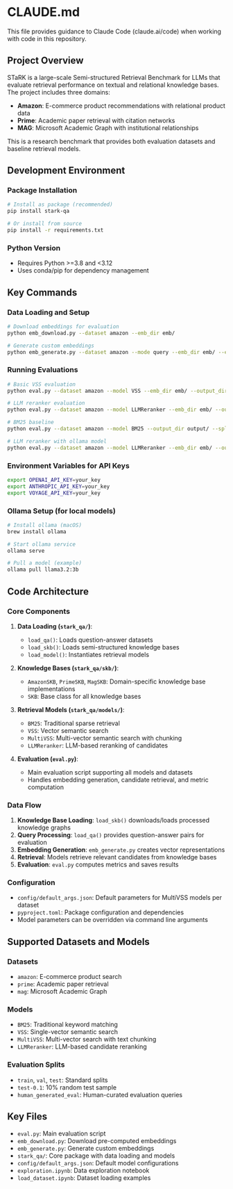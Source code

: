 # CLAUDE.md

This file provides guidance to Claude Code (claude.ai/code) when working with code in this repository.

## Project Overview

STaRK is a large-scale Semi-structured Retrieval Benchmark for LLMs that evaluate retrieval performance on textual and relational knowledge bases. The project includes three domains:
- **Amazon**: E-commerce product recommendations with relational product data
- **Prime**: Academic paper retrieval with citation networks  
- **MAG**: Microsoft Academic Graph with institutional relationships

This is a research benchmark that provides both evaluation datasets and baseline retrieval models.

## Development Environment

### Package Installation
```bash
# Install as package (recommended)
pip install stark-qa

# Or install from source
pip install -r requirements.txt
```

### Python Version
- Requires Python >=3.8 and <3.12
- Uses conda/pip for dependency management

## Key Commands

### Data Loading and Setup
```bash
# Download embeddings for evaluation
python emb_download.py --dataset amazon --emb_dir emb/

# Generate custom embeddings
python emb_generate.py --dataset amazon --mode query --emb_dir emb/ --emb_model text-embedding-ada-002
```

### Running Evaluations
```bash
# Basic VSS evaluation
python eval.py --dataset amazon --model VSS --emb_dir emb/ --output_dir output/ --emb_model text-embedding-ada-002 --split test --save_pred

# LLM reranker evaluation
python eval.py --dataset amazon --model LLMReranker --emb_dir emb/ --output_dir output/ --emb_model text-embedding-ada-002 --split human_generated_eval --llm_model gpt-4-1106-preview --save_pred

# BM25 baseline
python eval.py --dataset amazon --model BM25 --output_dir output/ --split test --save_pred

# LLM reranker with ollama model
python eval.py --dataset amazon --model LLMReranker --emb_dir emb/ --output_dir output/ --emb_model text-embedding-ada-002 --split test --llm_model llama3.2:3b --save_pred
```

### Environment Variables for API Keys
```bash
export OPENAI_API_KEY=your_key
export ANTHROPIC_API_KEY=your_key
export VOYAGE_API_KEY=your_key
```

### Ollama Setup (for local models)
```bash
# Install ollama (macOS)
brew install ollama

# Start ollama service
ollama serve

# Pull a model (example)
ollama pull llama3.2:3b
```

## Code Architecture

### Core Components

1. **Data Loading (`stark_qa/`)**: 
   - `load_qa()`: Loads question-answer datasets
   - `load_skb()`: Loads semi-structured knowledge bases
   - `load_model()`: Instantiates retrieval models

2. **Knowledge Bases (`stark_qa/skb/`)**:
   - `AmazonSKB`, `PrimeSKB`, `MagSKB`: Domain-specific knowledge base implementations
   - `SKB`: Base class for all knowledge bases

3. **Retrieval Models (`stark_qa/models/`)**:
   - `BM25`: Traditional sparse retrieval
   - `VSS`: Vector semantic search
   - `MultiVSS`: Multi-vector semantic search with chunking
   - `LLMReranker`: LLM-based reranking of candidates

4. **Evaluation (`eval.py`)**:
   - Main evaluation script supporting all models and datasets
   - Handles embedding generation, candidate retrieval, and metric computation

### Data Flow

1. **Knowledge Base Loading**: `load_skb()` downloads/loads processed knowledge graphs
2. **Query Processing**: `load_qa()` provides question-answer pairs for evaluation
3. **Embedding Generation**: `emb_generate.py` creates vector representations
4. **Retrieval**: Models retrieve relevant candidates from knowledge bases
5. **Evaluation**: `eval.py` computes metrics and saves results

### Configuration

- `config/default_args.json`: Default parameters for MultiVSS models per dataset
- `pyproject.toml`: Package configuration and dependencies
- Model parameters can be overridden via command line arguments

## Supported Datasets and Models

### Datasets
- `amazon`: E-commerce product search
- `prime`: Academic paper retrieval
- `mag`: Microsoft Academic Graph

### Models
- `BM25`: Traditional keyword matching
- `VSS`: Single-vector semantic search
- `MultiVSS`: Multi-vector search with text chunking
- `LLMReranker`: LLM-based candidate reranking

### Evaluation Splits
- `train`, `val`, `test`: Standard splits
- `test-0.1`: 10% random test sample
- `human_generated_eval`: Human-curated evaluation queries

## Key Files

- `eval.py`: Main evaluation script
- `emb_download.py`: Download pre-computed embeddings
- `emb_generate.py`: Generate custom embeddings
- `stark_qa/`: Core package with data loading and models
- `config/default_args.json`: Default model configurations
- `exploration.ipynb`: Data exploration notebook
- `load_dataset.ipynb`: Dataset loading examples